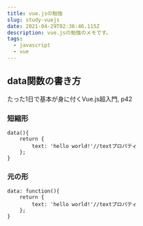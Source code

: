 ```yaml
---
title: vue.jsの勉強
slug: study-vuejs
date: 2021-04-29T02:36:46.115Z
description: vue.jsの勉強のメモです。
tags:
  - javascript
  - vue
---
```

## data関数の書き方

たった1日で基本が身に付くVue.js超入門, p42

### 短縮形

```
data(){
    return {
        text: 'hello world!'//textプロパティ
    };
}
```

### 元の形

```
data: function(){
    return {
        text: 'hello world!'//textプロパティ
    };
}
```

